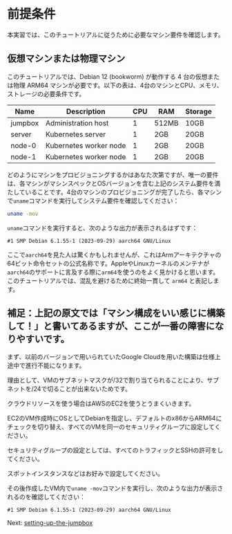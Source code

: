 # 前提条件

本実習では、このチュートリアルに従うために必要なマシン要件を確認します。

## 仮想マシンまたは物理マシン

このチュートリアルでは、Debian 12 (bookworm) が動作する 4 台の仮想または物理 ARM64 マシンが必要です。以下の表は、4台のマシンとCPU、メモリ、ストレージの必要条件です。

| Name    | Description            | CPU | RAM   | Storage |
|---------|------------------------|-----|-------|---------|
| jumpbox | Administration host    | 1   | 512MB | 10GB    |
| server  | Kubernetes server      | 1   | 2GB   | 20GB    |
| node-0  | Kubernetes worker node | 1   | 2GB   | 20GB    |
| node-1  | Kubernetes worker node | 1   | 2GB   | 20GB    |

どのようにマシンをプロビジョニングするかはあなた次第ですが、唯一の要件は、各マシンがマシンスペックとOSバージョンを含む上記のシステム要件を満たしていることです。4台のマシンのプロビジョニングが完了したら、各マシンで`uname`コマンドを実行してシステム要件を確認してください：
```bash 
uname -mov
```

`uname`コマンドを実行すると、次のような出力が表示されるはずです：
```text
#1 SMP Debian 6.1.55-1 (2023-09-29) aarch64 GNU/Linux
```

ここで`aarch64`を見た人は驚くかもしれませんが、これはArmアーキテクチャの64ビット命令セットの公式名称です。AppleやLinuxカーネルのメンテナが`aarch64`のサポートに言及する際に`arm64`を使うのをよく見かけると思います。このチュートリアルでは、混乱を避けるために終始一貫して `arm64` と表記します。

## 補足：上記の原文では「マシン構成をいい感じに構築して！」と書いてあるますが、ここが一番の障害になりやすいです。

まず、以前のバージョンで用いられていたGoogle Cloudを用いた構築は仕様上途中で進行不能になります。

理由として、VMのサブネットマスクが/32で割り当てられることにより、サブネットを/24で切ることが出来ないためです。

クラウドリソースを使う場合はAWSのEC2を使うとうまくいきます。

EC2のVM作成時にOSとしてDebianを指定し、デフォルトのx86からARM64にチェックを切り替え、すべてのVMを同一のセキュリティグループに設定してください。

セキュリティグループの設定としては、すべてのトラフィックとSSHの許可をしてください。

スポットインスタンスなどはお好みで設定してください。

その後作成したVM内で`uname -mov`コマンドを実行し、次のような出力が表示されるのを確認してください：
```text
#1 SMP Debian 6.1.55-1 (2023-09-29) aarch64 GNU/Linux
```

Next: [setting-up-the-jumpbox](02-jumpbox.md)
